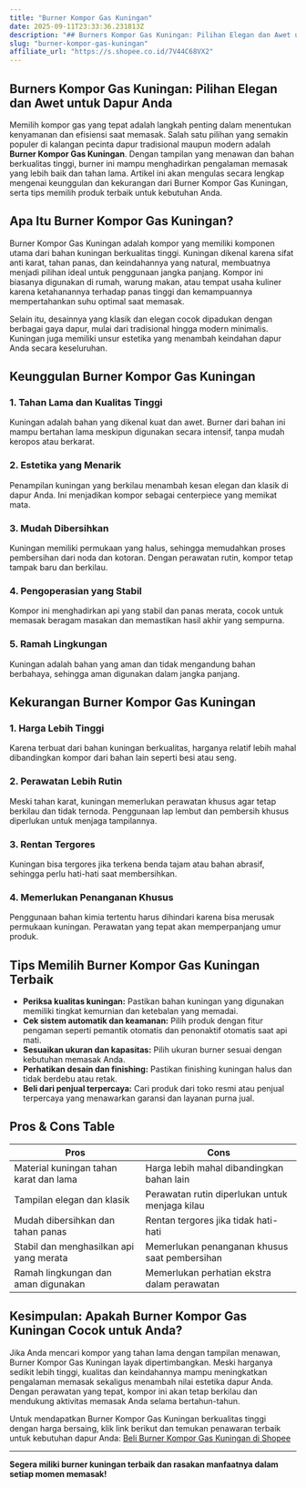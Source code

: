 ```yaml
---
title: "Burner Kompor Gas Kuningan"
date: 2025-09-11T23:33:36.231813Z
description: "## Burners Kompor Gas Kuningan: Pilihan Elegan dan Awet untuk Dapur Anda..."
slug: "burner-kompor-gas-kuningan"
affiliate_url: "https://s.shopee.co.id/7V44C68VX2"
---
```

## Burners Kompor Gas Kuningan: Pilihan Elegan dan Awet untuk Dapur Anda

Memilih kompor gas yang tepat adalah langkah penting dalam menentukan kenyamanan dan efisiensi saat memasak. Salah satu pilihan yang semakin populer di kalangan pecinta dapur tradisional maupun modern adalah **Burner Kompor Gas Kuningan**. Dengan tampilan yang menawan dan bahan berkualitas tinggi, burner ini mampu menghadirkan pengalaman memasak yang lebih baik dan tahan lama. Artikel ini akan mengulas secara lengkap mengenai keunggulan dan kekurangan dari Burner Kompor Gas Kuningan, serta tips memilih produk terbaik untuk kebutuhan Anda.

## Apa Itu Burner Kompor Gas Kuningan?

Burner Kompor Gas Kuningan adalah kompor yang memiliki komponen utama dari bahan kuningan berkualitas tinggi. Kuningan dikenal karena sifat anti karat, tahan panas, dan keindahannya yang natural, membuatnya menjadi pilihan ideal untuk penggunaan jangka panjang. Kompor ini biasanya digunakan di rumah, warung makan, atau tempat usaha kuliner karena ketahanannya terhadap panas tinggi dan kemampuannya mempertahankan suhu optimal saat memasak.

Selain itu, desainnya yang klasik dan elegan cocok dipadukan dengan berbagai gaya dapur, mulai dari tradisional hingga modern minimalis. Kuningan juga memiliki unsur estetika yang menambah keindahan dapur Anda secara keseluruhan.

## Keunggulan Burner Kompor Gas Kuningan

### 1. Tahan Lama dan Kualitas Tinggi
Kuningan adalah bahan yang dikenal kuat dan awet. Burner dari bahan ini mampu bertahan lama meskipun digunakan secara intensif, tanpa mudah keropos atau berkarat.

### 2. Estetika yang Menarik
Penampilan kuningan yang berkilau menambah kesan elegan dan klasik di dapur Anda. Ini menjadikan kompor sebagai centerpiece yang memikat mata.

### 3. Mudah Dibersihkan
Kuningan memiliki permukaan yang halus, sehingga memudahkan proses pembersihan dari noda dan kotoran. Dengan perawatan rutin, kompor tetap tampak baru dan berkilau.

### 4. Pengoperasian yang Stabil
Kompor ini menghadirkan api yang stabil dan panas merata, cocok untuk memasak beragam masakan dan memastikan hasil akhir yang sempurna.

### 5. Ramah Lingkungan
Kuningan adalah bahan yang aman dan tidak mengandung bahan berbahaya, sehingga aman digunakan dalam jangka panjang.

## Kekurangan Burner Kompor Gas Kuningan

### 1. Harga Lebih Tinggi
Karena terbuat dari bahan kuningan berkualitas, harganya relatif lebih mahal dibandingkan kompor dari bahan lain seperti besi atau seng.

### 2. Perawatan Lebih Rutin
Meski tahan karat, kuningan memerlukan perawatan khusus agar tetap berkilau dan tidak ternoda. Penggunaan lap lembut dan pembersih khusus diperlukan untuk menjaga tampilannya.

### 3. Rentan Tergores
Kuningan bisa tergores jika terkena benda tajam atau bahan abrasif, sehingga perlu hati-hati saat membersihkan.

### 4. Memerlukan Penanganan Khusus
Penggunaan bahan kimia tertentu harus dihindari karena bisa merusak permukaan kuningan. Perawatan yang tepat akan memperpanjang umur produk.

## Tips Memilih Burner Kompor Gas Kuningan Terbaik

- **Periksa kualitas kuningan:** Pastikan bahan kuningan yang digunakan memiliki tingkat kemurnian dan ketebalan yang memadai.
- **Cek sistem automatik dan keamanan:** Pilih produk dengan fitur pengaman seperti pemantik otomatis dan penonaktif otomatis saat api mati.
- **Sesuaikan ukuran dan kapasitas:** Pilih ukuran burner sesuai dengan kebutuhan memasak Anda.
- **Perhatikan desain dan finishing:** Pastikan finishing kuningan halus dan tidak berdebu atau retak.
- **Beli dari penjual terpercaya:** Cari produk dari toko resmi atau penjual terpercaya yang menawarkan garansi dan layanan purna jual.

## Pros & Cons Table

| **Pros**                                       | **Cons**                                               |
|------------------------------------------------|--------------------------------------------------------|
| Material kuningan tahan karat dan lama        | Harga lebih mahal dibandingkan bahan lain            |
| Tampilan elegan dan klasik                    | Perawatan rutin diperlukan untuk menjaga kilau     |
| Mudah dibersihkan dan tahan panas             | Rentan tergores jika tidak hati-hati                |
| Stabil dan menghasilkan api yang merata      | Memerlukan penanganan khusus saat pembersihan     |
| Ramah lingkungan dan aman digunakan          | Memerlukan perhatian ekstra dalam perawatan     |

## Kesimpulan: Apakah Burner Kompor Gas Kuningan Cocok untuk Anda?

Jika Anda mencari kompor yang tahan lama dengan tampilan menawan, Burner Kompor Gas Kuningan layak dipertimbangkan. Meski harganya sedikit lebih tinggi, kualitas dan keindahannya mampu meningkatkan pengalaman memasak sekaligus menambah nilai estetika dapur Anda. Dengan perawatan yang tepat, kompor ini akan tetap berkilau dan mendukung aktivitas memasak Anda selama bertahun-tahun.

Untuk mendapatkan Burner Kompor Gas Kuningan berkualitas tinggi dengan harga bersaing, klik link berikut dan temukan penawaran terbaik untuk kebutuhan dapur Anda: [Beli Burner Kompor Gas Kuningan di Shopee](https://s.shopee.co.id/7V44C68VX2)

---

**Segera miliki burner kuningan terbaik dan rasakan manfaatnya dalam setiap momen memasak!**